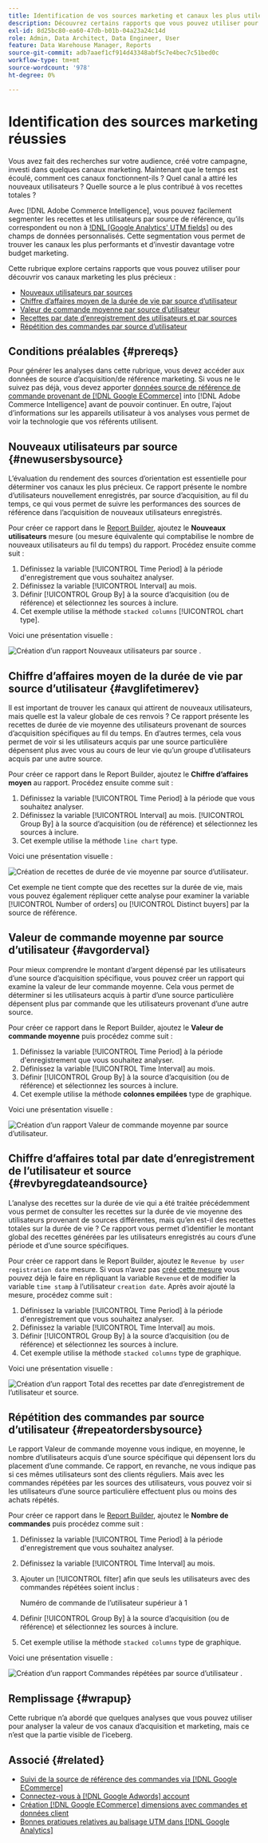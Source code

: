 ```yaml
---
title: Identification de vos sources marketing et canaux les plus utiles
description: Découvrez certains rapports que vous pouvez utiliser pour découvrir vos canaux marketing les plus précieux.
exl-id: 8d25bc80-ea60-47db-b01b-04a23a24c14d
role: Admin, Data Architect, Data Engineer, User
feature: Data Warehouse Manager, Reports
source-git-commit: adb7aaef1cf914d43348abf5c7e4bec7c51bed0c
workflow-type: tm+mt
source-wordcount: '978'
ht-degree: 0%

---
```


# Identification des sources marketing réussies

Vous avez fait des recherches sur votre audience, créé votre campagne, investi dans quelques canaux marketing. Maintenant que le temps est écoulé, comment ces canaux fonctionnent-ils ? Quel canal a attiré les nouveaux utilisateurs ? Quelle source a le plus contribué à vos recettes totales ?

Avec [!DNL Adobe Commerce Intelligence], vous pouvez facilement segmenter les recettes et les utilisateurs par source de référence, qu’ils correspondent ou non à [!DNL [Google Analytics' UTM fields]](https://support.google.com/analytics/answer/1191184?hl=en) ou des champs de données personnalisés. Cette segmentation vous permet de trouver les canaux les plus performants et d’investir davantage votre budget marketing.

Cette rubrique explore certains rapports que vous pouvez utiliser pour découvrir vos canaux marketing les plus précieux :

* [Nouveaux utilisateurs par sources](#newusersbysource)
* [Chiffre d’affaires moyen de la durée de vie par source d’utilisateur](#avglifetimerev)
* [Valeur de commande moyenne par source d’utilisateur](#avgorderval)
* [Recettes par date d’enregistrement des utilisateurs et par sources](#revbyregdateandsource)
* [Répétition des commandes par source d’utilisateur](#repeatordersbysource)

## Conditions préalables {#prereqs}

Pour générer les analyses dans cette rubrique, vous devez accéder aux données de source d’acquisition/de référence marketing. Si vous ne le suivez pas déjà, vous devez apporter [données source de référence de commande provenant de [!DNL Google ECommerce]](../importing-data/integrations/google-ecommerce.md) into [!DNL Adobe Commerce Intelligence] avant de pouvoir continuer. En outre, l’ajout d’informations sur les appareils utilisateur à vos analyses vous permet de voir la technologie que vos référents utilisent.

## Nouveaux utilisateurs par source {#newusersbysource}

L’évaluation du rendement des sources d’orientation est essentielle pour déterminer vos canaux les plus précieux. Ce rapport présente le nombre d’utilisateurs nouvellement enregistrés, par source d’acquisition, au fil du temps, ce qui vous permet de suivre les performances des sources de référence dans l’acquisition de nouveaux utilisateurs enregistrés.

Pour créer ce rapport dans le [Report Builder](../../tutorials/using-visual-report-builder.md), ajoutez le **Nouveaux utilisateurs** mesure (ou mesure équivalente qui comptabilise le nombre de nouveaux utilisateurs au fil du temps) du rapport. Procédez ensuite comme suit :

1. Définissez la variable [!UICONTROL Time Period] à la période d&#39;enregistrement que vous souhaitez analyser.
1. Définissez la variable [!UICONTROL Interval] au mois.
1. Définir [!UICONTROL Group By] à la source d’acquisition (ou de référence) et sélectionnez les sources à inclure.
1. Cet exemple utilise la méthode `stacked columns` [!UICONTROL chart type].

Voici une présentation visuelle :

![Création d’un rapport Nouveaux utilisateurs par source .](../../assets/New_Users_by_source.gif)

## Chiffre d’affaires moyen de la durée de vie par source d’utilisateur {#avglifetimerev}

Il est important de trouver les canaux qui attirent de nouveaux utilisateurs, mais quelle est la valeur globale de ces renvois ? Ce rapport présente les recettes de durée de vie moyenne des utilisateurs provenant de sources d’acquisition spécifiques au fil du temps. En d’autres termes, cela vous permet de voir si les utilisateurs acquis par une source particulière dépensent plus avec vous au cours de leur vie qu’un groupe d’utilisateurs acquis par une autre source.

Pour créer ce rapport dans le Report Builder, ajoutez le **Chiffre d’affaires moyen** au rapport. Procédez ensuite comme suit :

1. Définissez la variable [!UICONTROL Time Period] à la période que vous souhaitez analyser.
1. Définissez la variable [!UICONTROL Interval] au mois.
   [!UICONTROL Group By] à la source d’acquisition (ou de référence) et sélectionnez les sources à inclure.
1. Cet exemple utilise la méthode `line chart` type.

Voici une présentation visuelle :

![Création de recettes de durée de vie moyenne par source d’utilisateur](../../assets/Lifetime_revenue_by_user_source.gif).

Cet exemple ne tient compte que des recettes sur la durée de vie, mais vous pouvez également répliquer cette analyse pour examiner la variable [!UICONTROL Number of orders] ou [!UICONTROL Distinct buyers] par la source de référence.

## Valeur de commande moyenne par source d’utilisateur {#avgorderval}

Pour mieux comprendre le montant d’argent dépensé par les utilisateurs d’une source d’acquisition spécifique, vous pouvez créer un rapport qui examine la valeur de leur commande moyenne. Cela vous permet de déterminer si les utilisateurs acquis à partir d’une source particulière dépensent plus par commande que les utilisateurs provenant d’une autre source.

Pour créer ce rapport dans le Report Builder, ajoutez le **Valeur de commande moyenne** puis procédez comme suit :

1. Définissez la variable [!UICONTROL Time Period] à la période d&#39;enregistrement que vous souhaitez analyser.
1. Définissez la variable [!UICONTROL Time Interval] au mois.
1. Définir [!UICONTROL Group By] à la source d’acquisition (ou de référence) et sélectionnez les sources à inclure.
1. Cet exemple utilise la méthode **colonnes empilées** type de graphique.

Voici une présentation visuelle :

![Création d’un rapport Valeur de commande moyenne par source d’utilisateur.](../../assets/Average_order_value_by_source.gif)

## Chiffre d’affaires total par date d’enregistrement de l’utilisateur et source {#revbyregdateandsource}

L’analyse des recettes sur la durée de vie qui a été traitée précédemment vous permet de consulter les recettes sur la durée de vie moyenne des utilisateurs provenant de sources différentes, mais qu’en est-il des recettes totales sur la durée de vie ? Ce rapport vous permet d’identifier le montant global des recettes générées par les utilisateurs enregistrés au cours d’une période et d’une source spécifiques.

Pour créer ce rapport dans le Report Builder, ajoutez le `Revenue by user registration date` mesure. Si vous n’avez pas [créé cette mesure](../../data-user/reports/ess-manage-data-metrics.md) vous pouvez déjà le faire en répliquant la variable `Revenue` et de modifier la variable `time stamp` à l’utilisateur `creation date`. Après avoir ajouté la mesure, procédez comme suit :

1. Définissez la variable [!UICONTROL Time Period] à la période d&#39;enregistrement que vous souhaitez analyser.
1. Définissez la variable [!UICONTROL Time Interval] au mois.
1. Définir [!UICONTROL Group By] à la source d’acquisition (ou de référence) et sélectionnez les sources à inclure.
1. Cet exemple utilise la méthode `stacked columns` type de graphique.

Voici une présentation visuelle :

![Création d’un rapport Total des recettes par date d’enregistrement de l’utilisateur et source.](../../assets/Revenue_by_user_registration_date_and_source.gif)

## Répétition des commandes par source d’utilisateur {#repeatordersbysource}

Le rapport Valeur de commande moyenne vous indique, en moyenne, le nombre d’utilisateurs acquis d’une source spécifique qui dépensent lors du placement d’une commande. Ce rapport, en revanche, ne vous indique pas si ces mêmes utilisateurs sont des clients réguliers. Mais avec les commandes répétées par les sources des utilisateurs, vous pouvez voir si les utilisateurs d’une source particulière effectuent plus ou moins des achats répétés.

Pour créer ce rapport dans le [Report Builder](../../tutorials/using-visual-report-builder.md), ajoutez le **Nombre de commandes** puis procédez comme suit :

1. Définissez la variable [!UICONTROL Time Period] à la période d&#39;enregistrement que vous souhaitez analyser.
1. Définissez la variable [!UICONTROL Time Interval] au mois.
1. Ajouter un [!UICONTROL filter] afin que seuls les utilisateurs avec des commandes répétées soient inclus :

   Numéro de commande de l’utilisateur supérieur à 1

1. Définir [!UICONTROL Group By] à la source d’acquisition (ou de référence) et sélectionnez les sources à inclure.
1. Cet exemple utilise la méthode `stacked columns` type de graphique.

Voici une présentation visuelle :

![Création d’un rapport Commandes répétées par source d’utilisateur .](../../assets/Repeat_orders_by_user_source.gif)


## Remplissage {#wrapup}

Cette rubrique n’a abordé que quelques analyses que vous pouvez utiliser pour analyser la valeur de vos canaux d’acquisition et marketing, mais ce n’est que la partie visible de l’iceberg.

## Associé {#related}

* [Suivi de la source de référence des commandes via [!DNL Google ECommerce]](../importing-data/integrations/google-ecommerce.md)
* [Connectez-vous à [!DNL Google Adwords] account](../importing-data/integrations/google-adwords.md)
* [Création [!DNL Google ECommerce] dimensions avec commandes et données client](../data-warehouse-mgr/bldg-google-ecomm-dim.md)
* [Bonnes pratiques relatives au balisage UTM dans [!DNL Google Analytics]](../../best-practices/utm-tagging-google.md)
